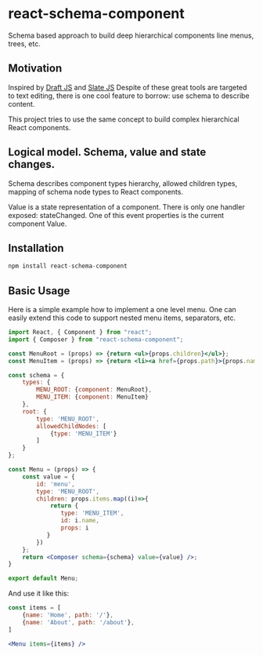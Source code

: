 # react-schema-component

Schema based approach to build deep hierarchical components line menus, trees, etc.

## Motivation

Inspired by [Draft JS](https://draftjs.org/) and [Slate JS](http://slatejs.org)
Despite of these great tools are targeted to text editing, there is one cool feature to borrow: use schema to describe content.

This project tries to use the same concept to build complex hierarchical React components.

## Logical model. Schema, value and state changes.

Schema describes component types hierarchy, allowed children types, mapping of schema node types to React components.

Value is a state representation of a component. There is only one handler exposed: stateChanged. One of this event properties is the current component Value.

## Installation

```jsx
npm install react-schema-component
```

## Basic Usage

Here is a simple example how to implement a one level menu. One can easily extend this code to support nested menu items, separators, etc.

```jsx
import React, { Component } from "react";
import { Composer } from "react-schema-component";

const MenuRoot = (props) => {return <ul>{props.children}</ul>};
const MenuItem = (props) => {return <li><a href={props.path}>{props.name}</a></li>};

const schema = {
    types: {
        MENU_ROOT: {component: MenuRoot},
        MENU_ITEM: {component: MenuItem}
    },
    root: {
        type: 'MENU_ROOT',
        allowedChildNodes: [
            {type: 'MENU_ITEM'}
        ]
    }
};

const Menu = (props) => {
    const value = {
        id: 'menu',
        type: 'MENU_ROOT',
        children: props.items.map((i)=>{
            return {
               type: 'MENU_ITEM',
               id: i.name,
               props: i
           }
        })
    };
    return <Composer schema={schema} value={value} />;
}

export default Menu;
```

And use it like this:

```jsx
const items = [
    {name: 'Home', path: '/'},
    {name: 'About', path: '/about'},
]

<Menu items={items} />
```
